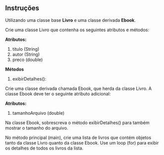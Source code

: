 ## **Instruções**

Utilizando uma classe base **Livro** e uma classe derivada **Ebook**.

Crie uma classe Livro que contenha os seguintes atributos e métodos:

**Atributos:**

1. titulo (String)
2. autor (String)
3. preco (double)

**Métodos**

1. exibirDetalhes():

Crie uma classe derivada chamada Ebook, que herda da classe Livro. A classe Ebook deve ter o seguinte atributo adicional:

**Atributos:**

1. tamanhoArquivo (double)

Na classe Ebook, sobrescreva o método exibirDetalhes() para também mostrar o tamanho do arquivo.

No método principal (main), crie uma lista de livros que contém objetos tanto da classe Livro quanto da classe Ebook. Use um loop (for) para exibir os detalhes de todos os livros da lista.

